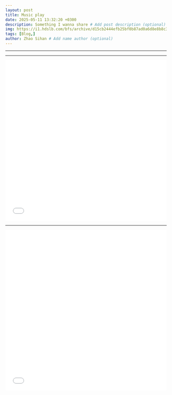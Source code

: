 ```yaml
---
layout: post
title: Music play
date: 2025-05-11 13:32:20 +0300
description: Something I wanna share # Add post description (optional)
img: https://i1.hdslb.com/bfs/archive/d15cb2444efb25bf0b87ad0a6d8e8b8c36183937.jpg@265w_166h_1c.webp # Add image post (optional)
tags: [Blog,]
author: Zhao Sihan # Add name author (optional)
---
```


***

***



<iframe src="//player.bilibili.com/player.html?isOutside=true&aid=926239300&bvid=BV1vT4y177di&cid=209145547&p=1&high_quality=1&danmaku=0" allowfullscreen="allowfullscreen" width="100%" height="500" scrolling="no" frameborder="0" sandbox="allow-top-navigation allow-same-origin allow-forms allow-scripts"></iframe>

***


<iframe src="//player.bilibili.com/player.html?isOutside=true&aid=230474360&bvid=BV1Ph411A7UH&cid=1183300889&p=0&high_quality=1&danmaku=0" allowfullscreen="allowfullscreen" width="100%" height="500" scrolling="no" frameborder="0" sandbox="allow-top-navigation allow-same-origin allow-forms allow-scripts"></iframe>